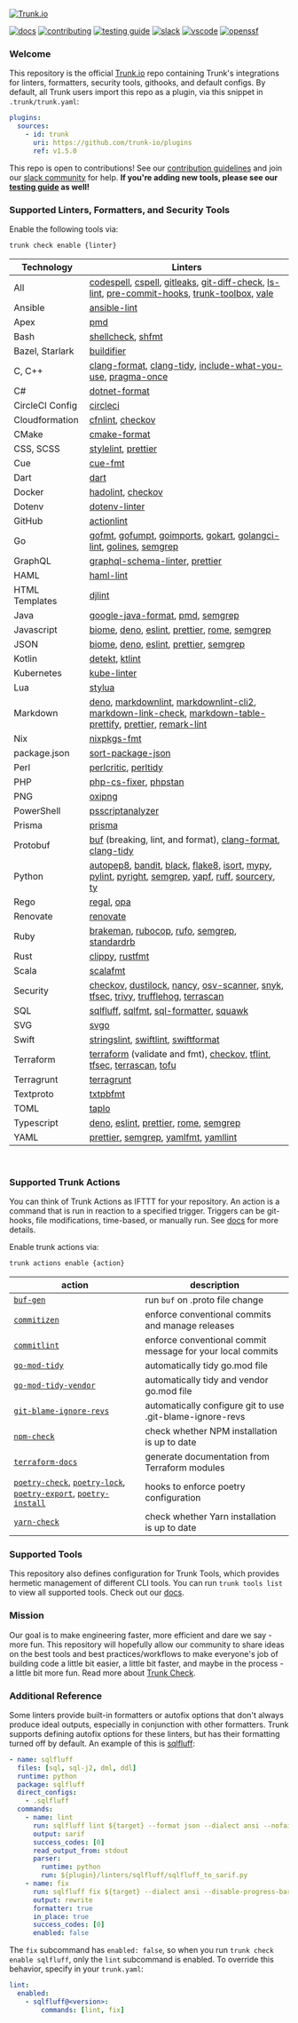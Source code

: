 <!-- markdownlint-disable first-line-heading -->

[![Trunk.io](https://static.trunk.io/assets/trunk_plugins_logo.png)](https://trunk.io)

[![docs](https://img.shields.io/badge/-docs-darkgreen?logo=readthedocs&logoColor=ffffff)][docs]
[![contributing](https://img.shields.io/badge/contributing-darkgreen?logo=readthedocs&logoColor=ffffff)][contributing]
[![testing guide](https://img.shields.io/badge/testing_guide-darkgreen?logo=readthedocs&logoColor=ffffff)][testing guide]
[![slack](https://img.shields.io/badge/-slack-611f69?logo=slack)][slack]
[![vscode](https://img.shields.io/visual-studio-marketplace/i/trunk.io?color=0078d7&label=vscode&logo=visualstudiocode)][vscode]
[![openssf](https://api.securityscorecards.dev/projects/github.com/trunk-io/plugins/badge)](https://api.securityscorecards.dev/projects/github.com/trunk-io/plugins)

[testing guide]: ./tests/README.md
[contributing]: ./CONTRIBUTING.md

### Welcome

This repository is the official [Trunk.io](https://trunk.io/) repo containing Trunk's integrations
for linters, formatters, security tools, githooks, and default configs. By default, all Trunk users
import this repo as a plugin, via this snippet in `.trunk/trunk.yaml`:

```yaml
plugins:
  sources:
    - id: trunk
      uri: https://github.com/trunk-io/plugins
      ref: v1.5.0
```

This repo is open to contributions! See our [contribution guidelines](CONTRIBUTING.md) and join our
[slack community][slack] for help. **If you're adding new tools, please see our
[testing guide](tests/README.md) as well!**

### Supported Linters, Formatters, and Security Tools

Enable the following tools via:

```bash
trunk check enable {linter}
```

| Technology      | Linters                                                                                                                    |
| --------------- | -------------------------------------------------------------------------------------------------------------------------- |
| All             | [codespell], [cspell], [gitleaks], [git-diff-check], [ls-lint], [pre-commit-hooks], [trunk-toolbox], [vale]                |
| Ansible         | [ansible-lint]                                                                                                             |
| Apex            | [pmd]                                                                                                                      |
| Bash            | [shellcheck], [shfmt]                                                                                                      |
| Bazel, Starlark | [buildifier]                                                                                                               |
| C, C++          | [clang-format], [clang-tidy], [include-what-you-use], [pragma-once]                                                        |
| C#              | [dotnet-format]                                                                                                            |
| CircleCI Config | [circleci]                                                                                                                 |
| Cloudformation  | [cfnlint], [checkov]                                                                                                       |
| CMake           | [cmake-format]                                                                                                             |
| CSS, SCSS       | [stylelint], [prettier]                                                                                                    |
| Cue             | [cue-fmt]                                                                                                                  |
| Dart            | [dart]                                                                                                                     |
| Docker          | [hadolint], [checkov]                                                                                                      |
| Dotenv          | [dotenv-linter]                                                                                                            |
| GitHub          | [actionlint]                                                                                                               |
| Go              | [gofmt], [gofumpt], [goimports], [gokart], [golangci-lint], [golines], [semgrep]                                           |
| GraphQL         | [graphql-schema-linter], [prettier]                                                                                        |
| HAML            | [haml-lint]                                                                                                                |
| HTML Templates  | [djlint]                                                                                                                   |
| Java            | [google-java-format], [pmd], [semgrep]                                                                                     |
| Javascript      | [biome], [deno], [eslint], [prettier], [rome], [semgrep]                                                                   |
| JSON            | [biome], [deno], [eslint], [prettier], [semgrep]                                                                           |
| Kotlin          | [detekt], [ktlint]                                                                                                         |
| Kubernetes      | [kube-linter]                                                                                                              |
| Lua             | [stylua]                                                                                                                   |
| Markdown        | [deno], [markdownlint], [markdownlint-cli2], [markdown-link-check], [markdown-table-prettify], [prettier], [remark-lint]   |
| Nix             | [nixpkgs-fmt]                                                                                                              |
| package.json    | [sort-package-json]                                                                                                        |
| Perl            | [perlcritic], [perltidy]                                                                                                   |
| PHP             | [php-cs-fixer], [phpstan]                                                                                                  |
| PNG             | [oxipng]                                                                                                                   |
| PowerShell      | [psscriptanalyzer]                                                                                                         |
| Prisma          | [prisma]                                                                                                                   |
| Protobuf        | [buf] (breaking, lint, and format), [clang-format], [clang-tidy]                                                           |
| Python          | [autopep8], [bandit], [black], [flake8], [isort], [mypy], [pylint], [pyright], [semgrep], [yapf], [ruff], [sourcery], [ty] |
| Rego            | [regal], [opa]                                                                                                             |
| Renovate        | [renovate]                                                                                                                 |
| Ruby            | [brakeman], [rubocop], [rufo], [semgrep], [standardrb]                                                                     |
| Rust            | [clippy], [rustfmt]                                                                                                        |
| Scala           | [scalafmt]                                                                                                                 |
| Security        | [checkov], [dustilock], [nancy], [osv-scanner], [snyk], [tfsec], [trivy], [trufflehog], [terrascan]                        |
| SQL             | [sqlfluff], [sqlfmt], [sql-formatter], [squawk]                                                                            |
| SVG             | [svgo]                                                                                                                     |
| Swift           | [stringslint], [swiftlint], [swiftformat]                                                                                  |
| Terraform       | [terraform] (validate and fmt), [checkov], [tflint], [tfsec], [terrascan], [tofu]                                          |
| Terragrunt      | [terragrunt]                                                                                                               |
| Textproto       | [txtpbfmt]                                                                                                                 |
| TOML            | [taplo]                                                                                                                    |
| Typescript      | [deno], [eslint], [prettier], [rome], [semgrep]                                                                            |
| YAML            | [prettier], [semgrep], [yamlfmt], [yamllint]                                                                               |

[actionlint]: https://trunk.io/linters/infra/actionlint
[ansible-lint]: https://github.com/ansible/ansible-lint#readme
[autopep8]: https://github.com/hhatto/autopep8#readme
[bandit]: https://trunk.io/linters/python/bandit
[biome]: https://github.com/biomejs/biome#readme
[black]: https://github.com/psf/black#readme
[brakeman]: https://trunk.io/linters/security/brakeman
[buf]: https://github.com/bufbuild/buf#readme
[buildifier]: https://github.com/bazelbuild/buildtools/blob/master/buildifier/README.md
[cfnlint]: https://github.com/aws-cloudformation/cfn-lint#readme
[checkov]: https://trunk.io/linters/security/checkov
[circleci]: https://github.com/CircleCI-Public/circleci-cli#readme
[clang-format]: https://clang.llvm.org/docs/ClangFormat.html
[clang-tidy]: https://clang.llvm.org/extra/clang-tidy/
[clippy]: https://github.com/rust-lang/rust-clippy#readme
[cmake-format]: https://cmake-format.readthedocs.io/en/latest
[codespell]: https://github.com/codespell-project/codespell#readme
[cspell]: https://github.com/streetsidesoftware/cspell#readme
[cue-fmt]: https://cuelang.org/
[dart]: https://dart.dev/tools/sdk
[deno]: https://deno.land/manual
[detekt]: https://github.com/detekt/detekt#readme
[djlint]: https://github.com/Riverside-Healthcare/djlint#readme
[dotenv-linter]: https://github.com/dotenv-linter/dotenv-linter#readme
[dotnet-format]: https://github.com/dotnet/format#readme
[dustilock]: https://github.com/Checkmarx/dustilock
[eslint]: https://eslint.org/docs/latest/
[flake8]: https://trunk.io/linters/python/flake8
[git-diff-check]: https://git-scm.com/docs/git-diff
[gitleaks]: https://trunk.io/linters/security/gitleaks
[gofmt]: https://pkg.go.dev/cmd/gofmt
[gofumpt]: https://pkg.go.dev/mvdan.cc/gofumpt
[goimports]: https://pkg.go.dev/golang.org/x/tools/cmd/goimports
[gokart]: https://github.com/praetorian-inc/gokart
[golangci-lint]: https://github.com/golangci/golangci-lint#readme
[golines]: https://pkg.go.dev/github.com/segmentio/golines
[google-java-format]: https://github.com/google/google-java-format#readme
[graphql-schema-linter]: https://github.com/cjoudrey/graphql-schema-linter#readme
[hadolint]: https://github.com/hadolint/hadolint#readme
[haml-lint]: https://github.com/sds/haml-lint#readme
[include-what-you-use]: https://github.com/include-what-you-use/include-what-you-use#readme
[isort]: https://github.com/PyCQA/isort#readme
[ktlint]: https://github.com/pinterest/ktlint#readme
[kube-linter]: https://github.com/stackrox/kube-linter#readme
[ls-lint]: https://github.com/loeffel-io/ls-lint#readme
[markdownlint]: https://github.com/DavidAnson/markdownlint#readme
[markdownlint-cli2]: https://github.com/DavidAnson/markdownlint-cli2#readme
[markdown-table-prettify]: https://github.com/darkriszty/MarkdownTablePrettify-VSCodeExt#readme
[markdown-link-check]: https://github.com/tcort/markdown-link-check#readme
[mypy]: https://github.com/python/mypy#readme
[nancy]: https://github.com/sonatype-nexus-community/nancy#readme
[nixpkgs-fmt]: https://github.com/nix-community/nixpkgs-fmt
[opa]: https://www.openpolicyagent.org/docs/latest/cli/
[osv-scanner]: https://trunk.io/linters/security/osv-scanner
[oxipng]: https://github.com/shssoichiro/oxipng#readme
[perlcritic]: https://metacpan.org/pod/Perl::Critic
[perltidy]: https://metacpan.org/dist/Perl-Tidy/view/bin/perltidy
[php-cs-fixer]: https://github.com/PHP-CS-Fixer/PHP-CS-Fixer#readme
[phpstan]: https://phpstan.org/
[pmd]: https://pmd.github.io/
[pragma-once]: linters/pragma-once/README.md
[prettier]: https://github.com/prettier/prettier#readme
[pre-commit-hooks]: https://pre-commit.com/hooks.html
[prisma]: https://github.com/prisma/prisma#readme
[psscriptanalyzer]: https://github.com/PowerShell/PSScriptAnalyzer
[pylint]: https://github.com/PyCQA/pylint#readme
[pyright]: https://github.com/microsoft/pyright
[regal]: https://github.com/StyraInc/regal#readme
[remark-lint]: https://github.com/remarkjs/remark-lint#readme
[renovate]: https://github.com/renovatebot/renovate#readme
[rome]: https://github.com/rome/tools#readme
[rubocop]: https://github.com/rubocop/rubocop#readme
[ruff]: https://trunk.io/linters/python/ruff
[rufo]: https://github.com/ruby-formatter/rufo#readme
[rustfmt]: https://github.com/rust-lang/rustfmt#readme
[scalafmt]: https://github.com/scalameta/scalafmt#readme
[semgrep]: https://github.com/returntocorp/semgrep#readme
[shellcheck]: https://trunk.io/linters/shell/shellcheck
[shfmt]: https://github.com/mvdan/sh#readme
[sort-package-json]: https://github.com/keithamus/sort-package-json#readme
[sql-formatter]: https://github.com/sql-formatter-org/sql-formatter#readme
[sqlfluff]: https://github.com/sqlfluff/sqlfluff#readme
[sqlfmt]: https://github.com/tconbeer/sqlfmt#readme
[squawk]: https://github.com/sbdchd/squawk#readme
[snyk]: https://github.com/snyk/cli#readme
[standardrb]: https://github.com/testdouble/standard#readme
[stringslint]: https://github.com/dral3x/StringsLint#readme
[stylelint]: https://github.com/stylelint/stylelint#readme
[stylua]: https://github.com/JohnnyMorganz/StyLua/tree/main
[sourcery]: https://sourcery.ai/
[svgo]: https://trunk.io/linters/nodejs/svgo
[swiftformat]: https://github.com/nicklockwood/SwiftFormat#readme
[swiftlint]: https://github.com/realm/SwiftLint#readme
[taplo]: https://github.com/tamasfe/taplo#readme
[terrascan]: https://github.com/tenable/terrascan#readme
[terraform]: https://developer.hashicorp.com/terraform/cli/code
[tofu]: https://opentofu.org/
[terragrunt]: https://terragrunt.gruntwork.io/docs/getting-started/quick-start/
[tflint]: https://github.com/terraform-linters/tflint#readme
[tfsec]: https://github.com/aquasecurity/tfsec
[trivy]: https://trunk.io/linters/security/trivy
[trufflehog]: https://trunk.io/linters/security/trufflehog
[trunk-toolbox]: https://github.com/trunk-io/toolbox#readme
[txtpbfmt]: https://github.com/protocolbuffers/txtpbfmt#readme
[ty]: https://github.com/astral-sh/ty#readme
[vale]: https://vale.sh/docs/
[yamlfmt]: https://github.com/google/yamlfmt#readme
[yamllint]: https://trunk.io/linters/yaml/yamllint
[yapf]: https://github.com/google/yapf#readme

<br/>

### Supported Trunk Actions

You can think of Trunk Actions as IFTTT for your repository. An action is a command that is run in
reaction to a specified trigger. Triggers can be git-hooks, file modifications, time-based, or
manually run. See [docs](https://docs.trunk.io/docs/actions) for more details.

Enable trunk actions via:

```bash
trunk actions enable {action}
```

| action                                                                                                                                                                           | description                                                |
| -------------------------------------------------------------------------------------------------------------------------------------------------------------------------------- | ---------------------------------------------------------- |
| [`buf-gen`](actions/buf/README.md)                                                                                                                                               | run `buf` on .proto file change                            |
| [`commitizen`](actions/commitizen/README.md)                                                                                                                                     | enforce conventional commits and manage releases           |
| [`commitlint`](https://github.com/conventional-changelog/commitlint)                                                                                                             | enforce conventional commit message for your local commits |
| [`go-mod-tidy`](actions/go-mod-tidy/README.md)                                                                                                                                   | automatically tidy go.mod file                             |
| [`go-mod-tidy-vendor`](actions/go-mod-tidy-vendor/README.md)                                                                                                                     | automatically tidy and vendor go.mod file                  |
| [`git-blame-ignore-revs`](actions/git-blame-ignore-revs/README.md)                                                                                                               | automatically configure git to use .git-blame-ignore-revs  |
| [`npm-check`](actions/npm-check/README.md)                                                                                                                                       | check whether NPM installation is up to date               |
| [`terraform-docs`](actions/terraform-docs/README.md)                                                                                                                             | generate documentation from Terraform modules              |
| [`poetry-check`](actions/poetry/README.md), [`poetry-lock`](actions/poetry/README.md), [`poetry-export`](actions/poetry/README.md), [`poetry-install`](actions/poetry/README.md) | hooks to enforce poetry configuration                      |
| [`yarn-check`](actions/yarn-check/README.md)                                                                                                                                     | check whether Yarn installation is up to date              |

### Supported Tools

This repository also defines configuration for Trunk Tools, which provides hermetic management of
different CLI tools. You can run `trunk tools list` to view all supported tools. Check out our
[docs](https://docs.trunk.io/tools).

### Mission

Our goal is to make engineering faster, more efficient and dare we say - more fun. This repository
will hopefully allow our community to share ideas on the best tools and best practices/workflows to
make everyone's job of building code a little bit easier, a little bit faster, and maybe in the
process - a little bit more fun. Read more about [Trunk Check](https://trunk.io/check).

### Additional Reference

Some linters provide built-in formatters or autofix options that don't always produce ideal outputs,
especially in conjunction with other formatters. Trunk supports defining autofix options for these
linters, but has their formatting turned off by default. An example of this is
[sqlfluff](./linters/sqlfluff/plugin.yaml):

```yaml
- name: sqlfluff
  files: [sql, sql-j2, dml, ddl]
  runtime: python
  package: sqlfluff
  direct_configs:
    - .sqlfluff
  commands:
    - name: lint
      run: sqlfluff lint ${target} --format json --dialect ansi --nofail
      output: sarif
      success_codes: [0]
      read_output_from: stdout
      parser:
        runtime: python
        run: ${plugin}/linters/sqlfluff/sqlfluff_to_sarif.py
    - name: fix
      run: sqlfluff fix ${target} --dialect ansi --disable-progress-bar --force
      output: rewrite
      formatter: true
      in_place: true
      success_codes: [0]
      enabled: false
```

The `fix` subcommand has `enabled: false`, so when you run `trunk check enable sqlfluff`, only the
`lint` subcommand is enabled. To override this behavior, specify in your `trunk.yaml`:

```yaml
lint:
  enabled:
    - sqlfluff@<version>:
        commands: [lint, fix]
```

[slack]: https://slack.trunk.io
[docs]: https://docs.trunk.io
[vscode]: https://marketplace.visualstudio.com/items?itemName=Trunk.io
